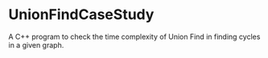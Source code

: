 # UnionFindCaseStudy
A C++ program to check the time complexity of Union Find in finding cycles in a given graph.
